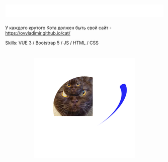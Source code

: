 <h1><img src="img/text.svg" alt="Typing SVG" /></h1>

У каждого крутого Кота должен быть свой сайт - https://ovvladimir.github.io/cat/

Skills: VUE 3 / Bootstrap 5 / JS / HTML / CSS
<h1 align="center"><img src="img/cat.svg" alt="" /></h1>